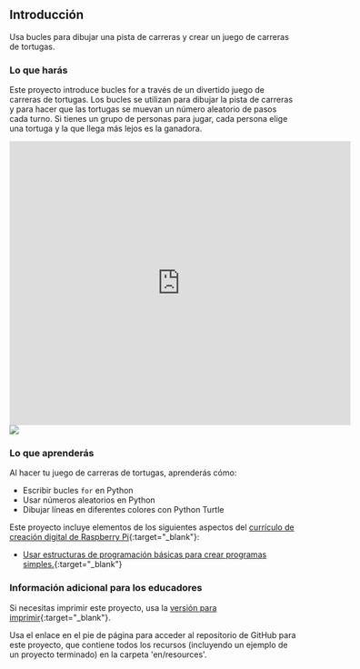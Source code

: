 ## Introducción

Usa bucles para dibujar una pista de carreras y crear un juego de carreras de tortugas.

### Lo que harás

Este proyecto introduce bucles for a través de un divertido juego de carreras de tortugas. Los bucles se utilizan para dibujar la pista de carreras y para hacer que las tortugas se muevan un número aleatorio de pasos cada turno. Si tienes un grupo de personas para jugar, cada persona elige una tortuga y la que llega más lejos es la ganadora.

<div class="trinket">
  <iframe src="https://trinket.io/embed/python/9d21bd95ea?outputOnly=true&start=result" width="600" height="500" frameborder="0" marginwidth="0" marginheight="0" allowfullscreen>
  </iframe>
  <img src="images/race-finished.png">
</div>

### Lo que aprenderás

Al hacer tu juego de carreras de tortugas, aprenderás cómo:

+ Escribir bucles `for` en Python
+ Usar números aleatorios en Python
+ Dibujar líneas en diferentes colores con Python Turtle

Este proyecto incluye elementos de los siguientes aspectos del [currículo de creación digital de Raspberry Pi](https://rpf.io/curriculum){:target="_blank"}:

+ [Usar estructuras de programación básicas para crear programas simples.](https://www.raspberrypi.org/curriculum/programming/creator/){:target="_blank"}

### Información adicional para los educadores

Si necesitas imprimir este proyecto, usa la [versión para imprimir](https://projects.raspberrypi.org/es-ES/projects/turtle-race/print){:target="_blank"}.

Usa el enlace en el pie de página para acceder al repositorio de GitHub para este proyecto, que contiene todos los recursos (incluyendo un ejemplo de un proyecto terminado) en la carpeta 'en/resources'.